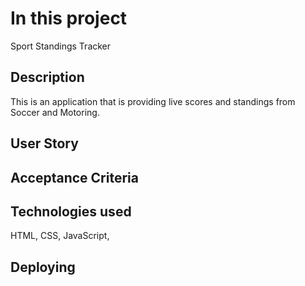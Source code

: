 # In this project
Sport Standings Tracker

## Description
This is an application that is providing live scores and standings from Soccer and Motoring.

## User Story

## Acceptance Criteria

## Technologies used
HTML, CSS, JavaScript,

## Deploying
